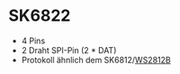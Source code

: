 # SK6822

  * 4 Pins
  * 2 Draht SPI-Pin (2 * DAT)
  * Protokoll ähnlich dem SK6812/[WS2812B](/de/user/leddevices/spi_pwm/ws2812b.md)